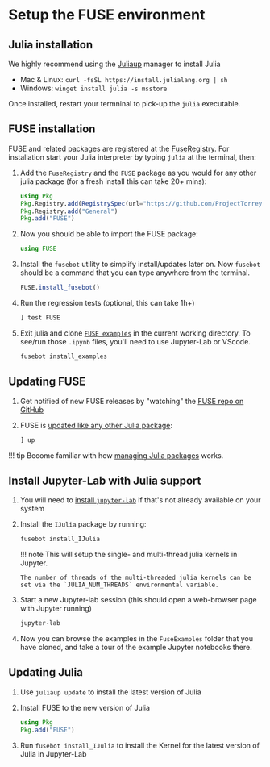 # Setup the FUSE environment

## Julia installation

We highly recommend using the [Juliaup](https://github.com/JuliaLang/juliaup) manager to install Julia
* Mac & Linux: `curl -fsSL https://install.julialang.org | sh`
* Windows: `winget install julia -s msstore`

Once installed, restart your termninal to pick-up the `julia` executable.

## FUSE installation

FUSE and related packages are registered at the [FuseRegistry](https://github.com/ProjectTorreyPines/FuseRegistry.jl/).
For installation start your Julia interpreter by typing `julia` at the terminal, then:

1. Add the `FuseRegistry` and the `FUSE` package as you would for any other julia package (for a fresh install this can take 20+ mins):

   ```julia
   using Pkg
   Pkg.Registry.add(RegistrySpec(url="https://github.com/ProjectTorreyPines/FuseRegistry.jl.git"))
   Pkg.Registry.add("General")
   Pkg.add("FUSE")
   ```

1. Now you should be able to import the FUSE package:

   ```julia
   using FUSE
   ```

1. Install the `fusebot` utility to simplify install/updates later on. Now `fusebot` should be a command that you can type anywhere from the terminal.

   ```julia
   FUSE.install_fusebot()
   ```

1. Run the regression tests (optional, this can take 1h+)

    ```julia
    ] test FUSE
    ```

1. Exit julia and clone [`FUSE examples`](https://github.com/ProjectTorreyPines/FuseExamples) in the current working directory. To see/run those `.ipynb` files, you'll need to use Jupyter-Lab or VScode.

   ```bash
   fusebot install_examples
   ```

## Updating FUSE

1. Get notified of new FUSE releases by "watching" the [FUSE repo on GitHub](https://github.com/ProjectTorreyPines/FUSE.jl)

1. FUSE is [updated like any other Julia package](https://pkgdocs.julialang.org/v1/managing-packages/#updating):

    ```julia
    ] up
    ```

!!! tip
    Become familiar with how [managing Julia packages](https://pkgdocs.julialang.org/v1/managing-packages/) works.

## Install Jupyter-Lab with Julia support

1. You will need to [install `jupyter-lab`](https://jupyterlab.readthedocs.io/en/stable/getting_started/installation.html) if that's not already available on your system 

1. Install the `IJulia` package by running:

   ```bash
   fusebot install_IJulia
   ```

   !!! note
       This will setup the single- and multi-thread julia kernels in Jupyter.

       The number of threads of the multi-threaded julia kernels can be set via the `JULIA_NUM_THREADS` environmental variable.

1. Start a new Jupyter-lab session (this should open a web-browser page with Jupyter running)

   ```bash
   jupyter-lab
   ```

1.  Now you can browse the examples in the `FuseExamples` folder that you have cloned, and take a tour of the example Jupyter notebooks there.

## Updating Julia

1. Use `juliaup update` to install the latest version of Julia

1. Install FUSE to the new version of Julia

   ```julia
   using Pkg
   Pkg.add("FUSE")
   ```

1. Run `fusebot install_IJulia` to install the Kernel for the latest version of Julia in Jupyter-Lab
